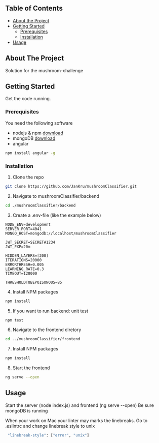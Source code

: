 
## Table of Contents

* [About the Project](#about-the-project)
* [Getting Started](#getting-started)
  * [Prerequisites](#prerequisites)
  * [Installation](#installation)
* [Usage](#usage)


## About The Project

Solution for the mushroom-challenge

## Getting Started

Get the code running.

### Prerequisites

You need the following software

* nodejs & npm [download](https://www.nodejs.org)
* mongoDB [download](https://www.mongodb.com/download-center/community)
* angular 

```sh
npm install angular -g
```

### Installation

1. Clone the repo
```sh
git clone https://github.com/JanKru/mushroomClassifier.git
```
2. Navigate to mushroomClassifier/backend
```sh
cd ./mushroomClassifier/backend
```
3. Create a .env-file (like the example below)
```JS
NODE_ENV=development
SERVER_PORT=4041
MONGO_HOST=mongodb://localhost/mushroomClassifier

JWT_SECRET=SECRET#1234
JWT_EXP=20m

HIDDEN_LAYERS=[200]
ITERATIONS=20000
ERRORTHRESH=0.005
LEARNING_RATE=0.3
TIMEOUT=120000

THRESHOLDTOBEPOISONOUS=85
```
4. Install NPM packages
```sh
npm install
```

5. If you want to run backend: unit test
```sh
npm test
```

6. Navigate to the frontend diretory

```sh
cd ../mushroomClassifier/frontend
```
7. Install NPM packages
```sh
npm install
```

8. Start the frontend
```sh
ng serve --open
```
## Usage

Start the server (node index.js) and frontend (ng serve --open) 
Be sure mongoDB is running

When your work on Mac your linter may marks the linebreaks. Go to .eslintrc and change linebreak style to unix

```sh
 "linebreak-style": ["error", "unix"]
 ```